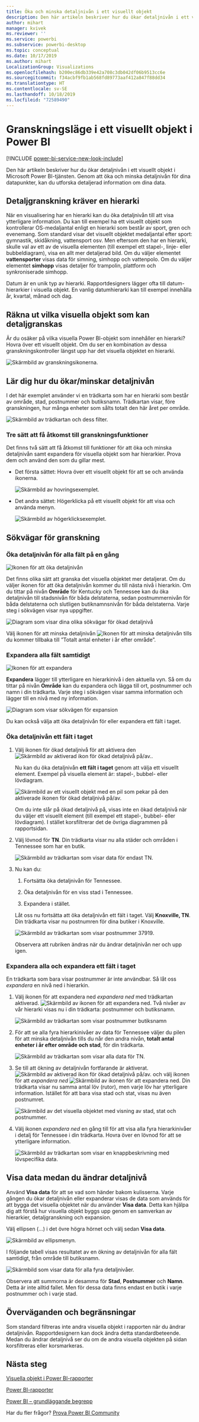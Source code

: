 ```yaml
---
title: Öka och minska detaljnivån i ett visuellt objekt
description: Den här artikeln beskriver hur du ökar detaljnivån i ett visuellt objekt i Microsoft Power BI-tjänsten.
author: mihart
manager: kvivek
ms.reviewer: ''
ms.service: powerbi
ms.subservice: powerbi-desktop
ms.topic: conceptual
ms.date: 10/17/2019
ms.author: mihart
LocalizationGroup: Visualizations
ms.openlocfilehash: b200ec86db339e42a708c3db042df06b9513cc6e
ms.sourcegitcommit: f34acbf9fb1ab568fd89773aaf412a847f88dd34
ms.translationtype: HT
ms.contentlocale: sv-SE
ms.lasthandoff: 10/18/2019
ms.locfileid: "72589490"
---
```

# <a name="drill-mode-in-a-visual-in-power-bi"></a>Granskningsläge i ett visuellt objekt i Power BI

[!INCLUDE [power-bi-service-new-look-include](../includes/power-bi-service-new-look-include.md)]

Den här artikeln beskriver hur du ökar detaljnivån i ett visuellt objekt i Microsoft Power BI-tjänsten. Genom att öka och minska detaljnivån för dina datapunkter, kan du utforska detaljerad information om dina data. 

## <a name="drill-requires-a-hierarchy"></a>Detaljgranskning kräver en hierarki

När en visualisering har en hierarki kan du öka detaljnivån till att visa ytterligare information. Du kan till exempel ha ett visuellt objekt som kontrollerar OS-medaljantal enligt en hierarki som består av sport, gren och evenemang. Som standard visar det visuellt objektet medaljantal efter sport: gymnastik, skidåkning, vattensport osv. Men eftersom den har en hierarki, skulle val av ett av de visuella elementen (till exempel ett stapel-, linje- eller bubbeldiagram), visa en allt mer detaljerad bild. Om du väljer elementet **vattensporter** visas data för simning, simhopp och vattenpolo.  Om du väljer elementet **simhopp** visas detaljer för trampolin, plattform och synkroniserade simhopp.

Datum är en unik typ av hierarki.  Rapportdesigners lägger ofta till datum-hierarkier i visuella objekt. En vanlig datumhierarki kan till exempel innehålla år, kvartal, månad och dag. 

## <a name="figure-out-which-visuals-can-be-drilled"></a>Räkna ut vilka visuella objekt som kan detaljgranskas
Är du osäker på vilka visuella Power BI-objekt som innehåller en hierarki? Hovra över ett visuellt objekt. Om du ser en kombination av dessa granskningskontroller längst upp har det visuella objektet en hierarki.

![Skärmbild av granskningsikonerna.](./media/end-user-drill/power-bi-drill-icons.png)  

## <a name="learn-how-to-drill-down-and-up"></a>Lär dig hur du ökar/minskar detaljnivån

I det här exemplet använder vi en trädkarta som har en hierarki som består av område, stad, postnummer och butiksnamn. Trädkartan visar, före granskningen, hur många enheter som sålts totalt den här året per område. 

![Skärmbild av trädkartan och dess filter.](./media/end-user-drill/power-bi-treemaps.png)  


### <a name="two-ways-to-access-the-drill-features"></a>Tre sätt att få åtkomst till granskningsfunktioner

Det finns två sätt att få åtkomst till funktioner för att öka och minska detaljnivån samt expandera för visuella objekt som har hierarkier. Prova dem och använd den som du gillar mest.

- Det första sättet: Hovra över ett visuellt objekt för att se och använda ikonerna.  

    ![Skärmbild av hovringsexemplet.](./media/end-user-drill/power-bi-hover.png)

- Det andra sättet: Högerklicka på ett visuellt objekt för att visa och använda menyn.

    ![Skärmbild av högerklicksexemplet.](./media/end-user-drill/power-bi-drill-menu.png)



## <a name="drill-pathways"></a>Sökvägar för granskning

### <a name="drill-down-all-fields-at-once"></a>Öka detaljnivån för alla fält på en gång
![Ikonen för att öka detaljnivån](./media/end-user-drill/power-bi-drill-icon3.png)

Det finns olika sätt att granska det visuella objektet mer detaljerat. Om du väljer ikonen för att öka detaljnivån kommer du till nästa nivå i hierarkin. Om du tittar på nivån **Område** för Kentucky och Tennessee kan du öka detaljnivån till stadsnivån för båda delstaterna, sedan postnummernivån för båda delstaterna och slutligen butiknamnsnivån för båda delstaterna. Varje steg i sökvägen visar nya uppgifter.

![Diagram som visar dina olika sökvägar för ökad detaljnivå](./media/end-user-drill/power-bi-drill-path.png)

Välj ikonen för att minska detaljnivån ![Ikonen för att minska detaljnivån](./media/end-user-drill/power-bi-drill-icon5.png) tills du kommer tillbaka till ”Totalt antal enheter i år efter område”.

### <a name="expand-all-fields-at-once"></a>Expandera alla fält samtidigt
![Ikonen för att expandera](./media/end-user-drill/power-bi-drill-icon6.png)

**Expandera** lägger till ytterligare en hierarkinivå i den aktuella vyn. Så om du tittar på nivån **Område** kan du expandera och lägga till ort, postnummer och namn i din trädkarta. Varje steg i sökvägen visar samma information och lägger till en nivå med ny information.

![Diagram som visar sökvägen för expansion](./media/end-user-drill/power-bi-expand-path.png)

Du kan också välja att öka detaljnivån för eller expandera ett fält i taget.


### <a name="drill-down-one-field-at-a-time"></a>Öka detaljnivån ett fält i taget


1. Välj ikonen för ökad detaljnivå för att aktivera den ![Skärmbild av aktiverad ikon för ökad detaljnivå på/av.](./media/end-user-drill/power-bi-drill-icon2.png).

    Nu kan du öka detaljnivån **ett fält i taget** genom att välja ett visuellt element. Exempel på visuella element är: stapel-, bubbel- eller lövdiagram.

    ![Skärmbild av ett visuellt objekt med en pil som pekar på den aktiverade ikonen för ökad detaljnivå på/av.](media/end-user-drill/power-bi-drill-icon-selected.png)

    Om du inte slår på ökad detaljnivå på, visas inte en ökad detaljnivå när du väljer ett visuellt element (till exempel ett stapel-, bubbel- eller lövdiagram). I stället korsfiltrerar det de övriga diagrammen på rapportsidan.

1. Välj lövnod för **TN**. Din trädkarta visar nu alla städer och områden i Tennessee som har en butik.

    ![Skärmbild av trädkartan som visar data för endast TN.](media/end-user-drill/power-bi-drill-down-one.png)

1. Nu kan du:

    1. Fortsätta öka detaljnivån för Tennessee.

    1. Öka detaljnivån för en viss stad i Tennessee.

    1. Expandera i stället.

    Låt oss nu fortsätta att öka detaljnivån ett fält i taget.  Välj **Knoxville, TN**. Din trädkarta visar nu postnumren för dina butiker i Knoxville.

    ![Skärmbild av trädkartan som visar postnummer 37919.](media/end-user-drill/power-bi-drill-two.png)

    Observera att rubriken ändras när du ändrar detaljnivån ner och upp igen.

### <a name="expand-all-and-expand-one-field-at-a-time"></a>Expandera alla och expandera ett fält i taget

En trädkarta som bara visar postnummer är inte användbar.  Så låt oss *expandera* en nivå ned i hierarkin.  

1. Välj ikonen för att expandera ned *expandera ned* med trädkartan aktiverad. ![Skärmbild av ikonen för att expandera ned.](./media/end-user-drill/power-bi-drill-icon6.png) Två nivåer av vår hierarki visas nu i din trädkarta: postnummer och butiksnamn.

    ![Skärmbild av trädkartan som visar postnummer butiksnamn](./media/end-user-drill/power-bi-expand-one.png)

1. För att se alla fyra hierarkinivåer av data för Tennessee väljer du pilen för att minska detaljnivån tills du når den andra nivån, **totalt antal enheter i år efter område och stad**, för din trädkarta.

    ![Skärmbild av trädkartan som visar alla data för TN.](media/end-user-drill/power-bi-expand-two.png)

1. Se till att ökning av detaljnivån fortfarande är aktiverat. ![Skärmbild av aktiverad ikon för ökad detaljnivå på/av.](./media/end-user-drill/power-bi-drill-icon2.png) och välj ikonen för att *expandera ned* ![Skärmbild av ikonen för att expandera ned.](./media/end-user-drill/power-bi-drill-icon6.png) Din trädkarta visar nu samma antal löv (rutor), men varje löv har ytterligare information. Istället för att bara visa stad och stat, visas nu även postnumret.

    ![Skärmbild av det visuella objektet med visning av stad, stat och postnummer.](./media/end-user-drill/power-bi-expand-three.png)

1. Välj ikonen *expandera ned* en gång till för att visa alla fyra hierarkinivåer i detalj för Tennessee i din trädkarta. Hovra över en lövnod för att se ytterligare information.

    ![Skärmbild av trädkartan som visar en knappbeskrivning med lövspecifika data.](./media/end-user-drill/power-bi-expand-all.png)

## <a name="show-the-data-as-you-drill"></a>Visa data medan du ändrar detaljnivå
Använd **Visa data** för att se vad som händer bakom kulisserna. Varje gången du ökar detaljnivån eller expanderar visas de data som används för att bygga det visuella objektet när du använder **Visa data**. Detta kan hjälpa dig att förstå hur visuella objekt byggs upp genom en samverkan av hierarkier, detaljgranskning och expansion. 

Välj ellipsen (...) i det övre högra hörnet och välj sedan **Visa data**. 

![Skärmbild av ellipsmenyn.](./media/end-user-drill/power-bi-ellipses.png)

I följande tabell visas resultatet av en ökning av detaljnivån för alla fält samtidigt, från område till butiksnamn.  


![Skärmbild som visar data för alla fyra detaljnivåer.](./media/end-user-drill/power-bi-show-data.png)

Observera att summorna är desamma för **Stad**, **Postnummer** och **Namn**. Detta är inte alltid fallet.  Men för dessa data finns endast en butik i varje postnummer och i varje stad.  



## <a name="considerations-and-limitations"></a>Överväganden och begränsningar
Som standard filtreras inte andra visuella objekt i rapporten när du ändrar detaljnivån. Rapportdesignern kan dock ändra detta standardbeteende. Medan du ändrar detaljnivå ser du om de andra visuella objekten på sidan korsfiltreras eller korsmarkeras.


## <a name="next-steps"></a>Nästa steg

[Visuella objekt i Power BI-rapporter](../visuals/power-bi-report-visualizations.md)

[Power BI-rapporter](end-user-reports.md)

[Power BI – grundläggande begrepp](end-user-basic-concepts.md)

Har du fler frågor? [Prova Power BI Community](http://community.powerbi.com/)
